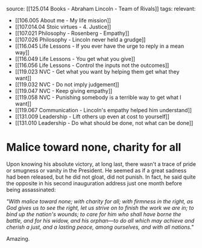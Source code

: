 source: [[125.014 Books - Abraham Lincoln - Team of Rivals]]
tags:
relevant:
- [[106.005 About me - My life mission]]
- [[107.014.04 Stoic virtues - 4. Justice]]
- [[107.021 Philosophy - Rosenberg - Empathy]]
- [[107.026 Philosophy - Lincoln never held a grudge]]
- [[116.045 Life Lessons - If you ever have the urge to reply in a mean way]]
- [[116.049 Life Lessons - You get what you give]]
- [[116.056 Life Lessons - Control the inputs not the outcomes]]
- [[119.023 NVC - Get what you want by helping them get what they want]]
- [[119.032 NVC - Do not imply judgement]]
- [[119.047 NVC - Keep giving empathy]]
- [[119.058 NVC - Punishing somebody is a terrible way to get what I want]]
- [[119.067 Communication - Lincoln's empathy helped him understand]]
- [[131.009 Leadership - Lift others up even at cost to yourself]]
- [[131.010 Leadership - Do what should be done, not what can be done]]

# Malice toward none, charity for all

Upon knowing his absolute victory, at long last, there wasn't a trace of pride or smugness or vanity in the President. He seemed as if a great sadness had been released, but he did not gloat, did not punish. In fact, he said quite the opposite in his second inauguration address just one month before being assassinated: 

_"With malice toward none; with charity for all; with firmness in the right, as God gives us to see the right, let us strive on to finish the work we are in; to bind up the nation's wounds; to care for him who shall have borne the battle, and for his widow, and his orphan—to do all which may achieve and cherish a just, and a lasting peace, among ourselves, and with all nations."_

Amazing.
